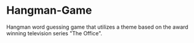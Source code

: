 # Hangman-Game
Hangman word guessing game that utilizes a theme based on the award winning television series "The Office".
